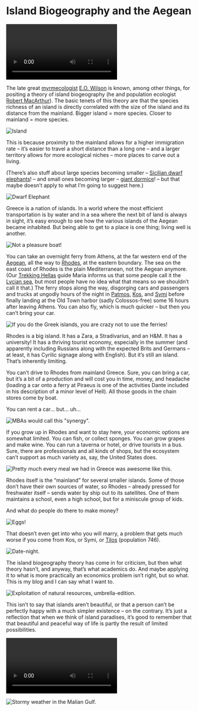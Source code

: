 # Island Biogeography and the Aegean

![Our friend Manolis, showing off his husbandry!](images/manolis_1.MOV)

The late great [myrmecologist](https://en.wikipedia.org/wiki/Myrmecology) [E.O. Wilson](https://en.wikipedia.org/wiki/E._O._Wilson) is known, among other things, for positing a theory of island biogeography (he and population ecologist [Robert MacArthur](https://en.wikipedia.org/wiki/Robert_H._MacArthur)). The basic tenets of this theory are that the species richness of an island is directly correlated with the size of the island and its distance from the mainland. Bigger island = more species. Closer to mainland = more species. 

![Island](images/IMG_3133.jpg)

This is because proximity to the mainland allows for a higher immigration rate – it’s easier to travel a short distance than a long one – and a larger territory allows for more ecological niches – more places to carve out a living.

(There’s also stuff about large species becoming smaller – [Sicilian dwarf elephants](https://en.wikipedia.org/wiki/Palaeoloxodon_falconeri)! – and small ones becoming larger – [giant dormice](https://en.wikipedia.org/wiki/Hypnomys)! – but that maybe doesn’t apply to what I’m going to suggest here.)

![Dwarf Elephant](images/elephant.jpg)

Greece is a nation of islands. In a world where the most efficient transportation is by water and in a sea where the next bit of land is always in sight, it’s easy enough to see how the various islands of the Aegean became inhabited. But being able to get to a place is one thing; living well is another. 

![Not a pleasure boat!](images/boat.jpg)

You can take an overnight ferry from Athens, at the far western end of the [Aegean](https://en.wikipedia.org/wiki/Aegean_Sea), all the way to [Rhodes](https://en.wikipedia.org/wiki/Rhodes), at the eastern boundary. The sea on the east coast of Rhodes is the plain Mediterranean, not the Aegean anymore. (Our [Trekking Hellas]() guide Maria informs us that some people call it the [Lycian sea](https://commons.wikimedia.org/wiki/Category:Lycian_Sea#/media/File:Heinrich_Kiepert._Asia_citerior.Mare.Lycium.jpg), but most people have no idea what that means so we shouldn’t call it that.) The ferry stops along the way, disgorging cars and passengers and trucks at ungodly hours of the night in [Patmos](https://en.wikipedia.org/wiki/Patmos), [Kos](https://en.wikipedia.org/wiki/Kos), and [Symi](https://en.wikipedia.org/wiki/Symi) before finally landing at the Old Town harbor (sadly Colossos-free) some 16 hours after leaving Athens. You can also fly, which is much quicker – but then you can’t bring your car.

![If you do the Greek islands, you are crazy not to use the ferries!](images/ferry.jpg)

Rhodes is a big island. It has a Zara, a Stradivarius, and an H&M. It has a university! It has a thriving tourist economy, especially in the summer (and apparently including Russians along with the expected Brits and Germans – at least, it has Cyrilic signage along with English). But it’s still an island. That’s inherently limiting. 

You can’t drive to Rhodes from mainland Greece. Sure, you can bring a car, but it’s a bit of a production and will cost you in time, money, and headache (loading a car onto a ferry at Piraeus is one of the activities Dante included in his description of a minor level of Hell). All those goods in the chain stores come by boat. 

You can rent a car… but… uh…

![MBAs would call this "synergy".](images/rental.jpg)

If you grow up in Rhodes and want to stay here, your economic options are somewhat limited. You can fish, or collect sponges. You can grow grapes and make wine. You can run a taverna or hotel, or drive tourists in a bus. Sure, there are professionals and all kinds of shops, but the ecosystem can’t support as much variety as, say, the United States does. 

![Pretty much every meal we had in Greece was awesome like this.](images/taverna.jpg)

Rhodes itself is the “mainland” for several smaller islands. Some of those don’t have their own sources of water, so Rhodes – already pressed for freshwater itself – sends water by ship out to its satellites. One of them maintains a school, even a high school, but for a miniscule group of kids. 

And what do people do there to make money? 

![Eggs!](images/eggs.jpg)

That doesn’t even get into who you will marry, a problem that gets much worse if you come from Kos, or Symi, or [Tilos](https://en.wikipedia.org/wiki/Tilos) (population 746).

![Date-night.](images/courtship.jpg)

The island biogeography theory has come in for criticism, but then what theory hasn’t, and anyway, that’s what academics do. And maybe applying it to what is more practically an economics problem isn’t right, but so what. This is my blog and I can say what I want to. 

![Exploitation of natural resources, umbrella-edition.](images/umbrellas.jpg)

This isn’t to say that islands aren’t beautiful, or that a person can’t be perfectly happy with a much simpler existence – on the contrary. It’s just a reflection that when we think of island paradises, it’s good to remember that that beautiful and peaceful way of life is partly the result of limited possibilities.

![Getting those eggs! Manolis' son's hotel's breakfast buffet depended on this!](images/manolis_2.MOV)

![Stormy weather in the Malian Gulf.](images/stormy_islands.jpg)


